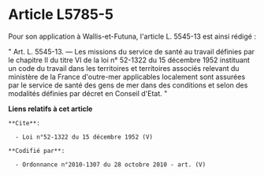 # Article L5785-5

Pour son application à Wallis-et-Futuna, l'article L. 5545-13 est ainsi rédigé : 

" Art. L. 5545-13. ― Les missions du service de santé au travail définies par le chapitre II du titre VI de la loi n° 52-1322
du 15 décembre 1952 instituant un code du travail dans les territoires et territoires associés relevant du ministère de la
France d'outre-mer applicables localement sont assurées par le service de santé des gens de mer dans des conditions et selon
des modalités définies par décret en Conseil d'Etat. "

**Liens relatifs à cet article**

	**Cite**:

	  - Loi n°52-1322 du 15 décembre 1952 (V)

	**Codifié par**:

	  - Ordonnance n°2010-1307 du 28 octobre 2010 - art. (V)
